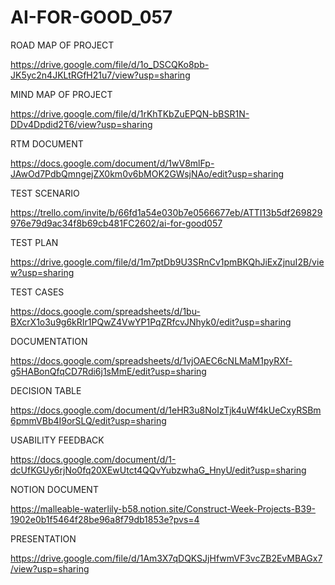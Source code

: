 # AI-FOR-GOOD_057

ROAD MAP OF PROJECT   

https://drive.google.com/file/d/1o_DSCQKo8pb-JK5yc2n4JKLtRGfH21u7/view?usp=sharing

MIND MAP OF PROJECT

https://drive.google.com/file/d/1rKhTKbZuEPQN-bBSR1N-DDv4Dpdid2T6/view?usp=sharing

RTM DOCUMENT

https://docs.google.com/document/d/1wV8mlFp-JAwOd7PdbQmngejZX0km0v6bMOK2GWsjNAo/edit?usp=sharing

TEST SCENARIO

https://trello.com/invite/b/66fd1a54e030b7e0566677eb/ATTI13b5df269829976e79d9ac34f8b69cb481FC2602/ai-for-good057

TEST PLAN

https://drive.google.com/file/d/1m7ptDb9U3SRnCv1pmBKQhJiExZjnuI2B/view?usp=sharing


TEST CASES

https://docs.google.com/spreadsheets/d/1bu-BXcrX1o3u9g6kRIr1PQwZ4VwYP1PqZRfcvJNhyk0/edit?usp=sharing


DOCUMENTATION

https://docs.google.com/spreadsheets/d/1vjOAEC6cNLMaM1pyRXf-g5HABonQfqCD7Rdi6j1sMmE/edit?usp=sharing

DECISION TABLE

https://docs.google.com/document/d/1eHR3u8NoIzTjk4uWf4kUeCxyRSBm6pmmVBb4I9orSLQ/edit?usp=sharing

USABILITY FEEDBACK

https://docs.google.com/document/d/1-dcUfKGUy6rjNo0fq20XEwUtct4QQvYubzwhaG_HnyU/edit?usp=sharing

NOTION DOCUMENT

https://malleable-waterlily-b58.notion.site/Construct-Week-Projects-B39-1902e0b1f5464f28be96a8f79db1853e?pvs=4

PRESENTATION

https://drive.google.com/file/d/1Am3X7qDQKSJjHfwmVF3vcZB2EvMBAGx7/view?usp=sharing

